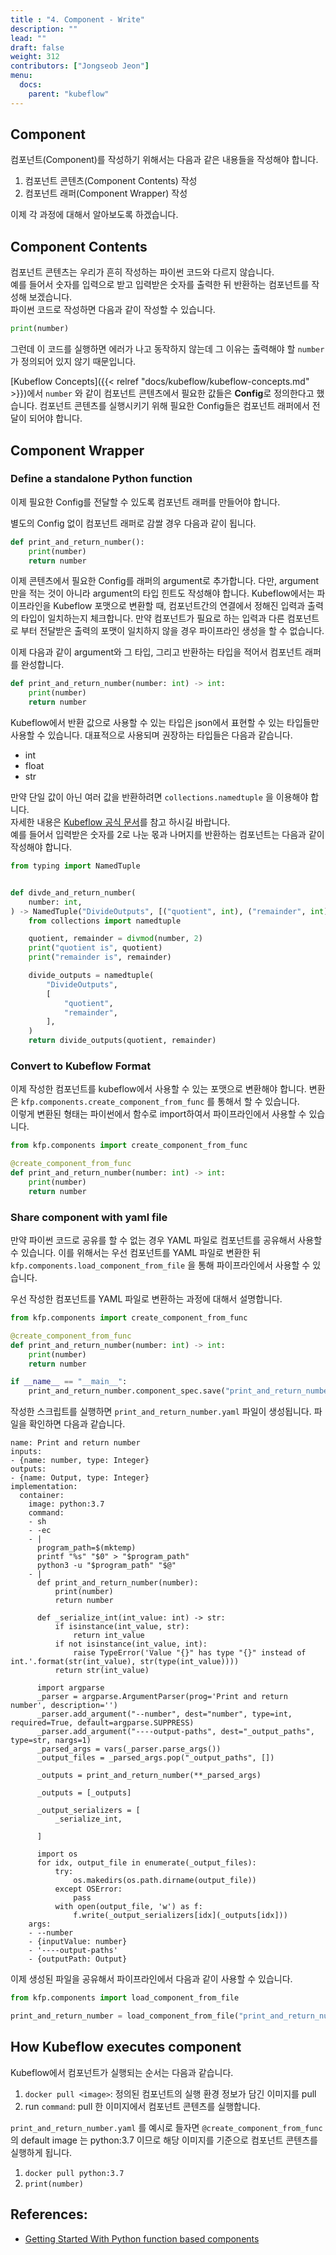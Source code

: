 ```yaml
---
title : "4. Component - Write"
description: ""
lead: ""
draft: false
weight: 312
contributors: ["Jongseob Jeon"]
menu:
  docs:
    parent: "kubeflow"
---
```



## Component

컴포넌트(Component)를 작성하기 위해서는 다음과 같은 내용들을 작성해야 합니다.

1. 컴포넌트 콘텐츠(Component Contents) 작성
2. 컴포넌트 래퍼(Component Wrapper) 작성

이제 각 과정에 대해서 알아보도록 하겠습니다.

## Component Contents

컴포넌트 콘텐츠는 우리가 흔히 작성하는 파이썬 코드와 다르지 않습니다.  
예를 들어서 숫자를 입력으로 받고 입력받은 숫자를 출력한 뒤 반환하는 컴포넌트를 작성해 보겠습니다.  
파이썬 코드로 작성하면 다음과 같이 작성할 수 있습니다.

```python
print(number)
```

그런데 이 코드를 실행하면 에러가 나고 동작하지 않는데 그 이유는 출력해야 할 `number`가 정의되어 있지 않기 때문입니다.

[Kubeflow Concepts]({{< relref "docs/kubeflow/kubeflow-concepts.md" >}})에서 `number` 와 같이 컴포넌트 콘텐츠에서 필요한 값들은 **Config**로 정의한다고 했습니다. 컴포넌트 콘텐츠를 실행시키기 위해 필요한 Config들은 컴포넌트 래퍼에서 전달이 되어야 합니다.

## Component Wrapper

### Define a standalone Python function

이제 필요한 Config를 전달할 수 있도록 컴포넌트 래퍼를 만들어야 합니다.

별도의 Config 없이 컴포넌트 래퍼로 감쌀 경우 다음과 같이 됩니다.

```python
def print_and_return_number():
    print(number)
    return number
```

이제 콘텐츠에서 필요한 Config를 래퍼의 argument로 추가합니다. 다만, argument 만을 적는 것이 아니라 argument의 타입 힌트도 작성해야 합니다. Kubeflow에서는 파이프라인을 Kubeflow 포맷으로 변환할 때, 컴포넌트간의 연결에서 정해진 입력과 출력의 타입이 일치하는지 체크합니다. 만약 컴포넌트가 필요로 하는 입력과 다른 컴포넌트로 부터 전달받은 출력의 포맷이 일치하지 않을 경우 파이프라인 생성을 할 수 없습니다.

이제 다음과 같이 argument와 그 타입, 그리고 반환하는 타입을 적어서 컴포넌트 래퍼를 완성합니다.

```python
def print_and_return_number(number: int) -> int:
    print(number)
    return number
```

Kubeflow에서 반환 값으로 사용할 수 있는 타입은 json에서 표현할 수 있는 타입들만 사용할 수 있습니다. 대표적으로 사용되며 권장하는 타입들은 다음과 같습니다.

- int
- float
- str

만약 단일 값이 아닌 여러 값을 반환하려면 `collections.namedtuple` 을 이용해야 합니다.  
자세한 내용은 [Kubeflow 공식 문서](https://www.kubeflow.org/docs/components/pipelines/sdk/python-function-components/#passing-parameters-by-value)를 참고 하시길 바랍니다.  
예를 들어서 입력받은 숫자를 2로 나눈 몫과 나머지를 반환하는 컴포넌트는 다음과 같이 작성해야 합니다.

```python
from typing import NamedTuple


def divde_and_return_number(
    number: int,
) -> NamedTuple("DivideOutputs", [("quotient", int), ("remainder", int)]):
    from collections import namedtuple

    quotient, remainder = divmod(number, 2)
    print("quotient is", quotient)
    print("remainder is", remainder)

    divide_outputs = namedtuple(
        "DivideOutputs",
        [
            "quotient",
            "remainder",
        ],
    )
    return divide_outputs(quotient, remainder)
```

### Convert to Kubeflow Format

이제 작성한 컴포넌트를 kubeflow에서 사용할 수 있는 포맷으로 변환해야 합니다. 변환은 `kfp.components.create_component_from_func` 를 통해서 할 수 있습니다.  
이렇게 변환된 형태는 파이썬에서 함수로 import하여서 파이프라인에서 사용할 수 있습니다.

```python
from kfp.components import create_component_from_func

@create_component_from_func
def print_and_return_number(number: int) -> int:
    print(number)
    return number
```

### Share component with yaml file

만약 파이썬 코드로 공유를 할 수 없는 경우 YAML 파일로 컴포넌트를 공유해서 사용할 수 있습니다.
이를 위해서는 우선 컴포넌트를 YAML 파일로 변환한 뒤 `kfp.components.load_component_from_file` 을 통해 파이프라인에서 사용할 수 있습니다.

우선 작성한 컴포넌트를 YAML 파일로 변환하는 과정에 대해서 설명합니다.

```python
from kfp.components import create_component_from_func

@create_component_from_func
def print_and_return_number(number: int) -> int:
    print(number)
    return number

if __name__ == "__main__":
    print_and_return_number.component_spec.save("print_and_return_number.yaml")
```

작성한 스크립트를 실행하면 `print_and_return_number.yaml` 파일이 생성됩니다. 파일을 확인하면 다음과 같습니다.

```text
name: Print and return number
inputs:
- {name: number, type: Integer}
outputs:
- {name: Output, type: Integer}
implementation:
  container:
    image: python:3.7
    command:
    - sh
    - -ec
    - |
      program_path=$(mktemp)
      printf "%s" "$0" > "$program_path"
      python3 -u "$program_path" "$@"
    - |
      def print_and_return_number(number):
          print(number)
          return number

      def _serialize_int(int_value: int) -> str:
          if isinstance(int_value, str):
              return int_value
          if not isinstance(int_value, int):
              raise TypeError('Value "{}" has type "{}" instead of int.'.format(str(int_value), str(type(int_value))))
          return str(int_value)

      import argparse
      _parser = argparse.ArgumentParser(prog='Print and return number', description='')
      _parser.add_argument("--number", dest="number", type=int, required=True, default=argparse.SUPPRESS)
      _parser.add_argument("----output-paths", dest="_output_paths", type=str, nargs=1)
      _parsed_args = vars(_parser.parse_args())
      _output_files = _parsed_args.pop("_output_paths", [])

      _outputs = print_and_return_number(**_parsed_args)

      _outputs = [_outputs]

      _output_serializers = [
          _serialize_int,

      ]

      import os
      for idx, output_file in enumerate(_output_files):
          try:
              os.makedirs(os.path.dirname(output_file))
          except OSError:
              pass
          with open(output_file, 'w') as f:
              f.write(_output_serializers[idx](_outputs[idx]))
    args:
    - --number
    - {inputValue: number}
    - '----output-paths'
    - {outputPath: Output}
```

이제 생성된 파일을 공유해서 파이프라인에서 다음과 같이 사용할 수 있습니다.

```python
from kfp.components import load_component_from_file

print_and_return_number = load_component_from_file("print_and_return_number.yaml")
```

## How Kubeflow executes component

Kubeflow에서 컴포넌트가 실행되는 순서는 다음과 같습니다.

1. `docker pull <image>`: 정의된 컴포넌트의 실행 환경 정보가 담긴 이미지를 pull
2. run `command`: pull 한 이미지에서 컴포넌트 콘텐츠를 실행합니다.  

`print_and_return_number.yaml` 를 예시로 들자면 `@create_component_from_func` 의 default image 는 python:3.7 이므로 해당 이미지를 기준으로 컴포넌트 콘텐츠를 실행하게 됩니다.  

1. `docker pull python:3.7`
2. `print(number)`

## References:

- [Getting Started With Python function based components](https://www.kubeflow.org/docs/components/pipelines/sdk/python-function-components/#getting-started-with-python-function-based-components)
